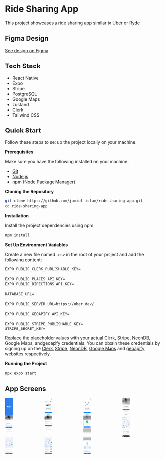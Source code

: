 # Ride Sharing App

This project showcases a ride sharing app similar to Uber or Ryde

## Figma Design

[See design on Figma](https://www.figma.com/design/sYYXxLpiyU7CkvRljZzCRH/Ryde---Uber-Clone-App?node-id=0-1)

## Tech Stack

- React Native
- Expo
- Stripe
- PostgreSQL
- Google Maps
- zustand
- Clerk
- Tailwind CSS

## Quick Start

Follow these steps to set up the project locally on your machine.

**Prerequisites**

Make sure you have the following installed on your machine:

- [Git](https://git-scm.com/)
- [Node.js](https://nodejs.org/en)
- [npm](https://www.npmjs.com/) (Node Package Manager)

**Cloning the Repository**

```bash
git clone https://github.com/jamiul-islam/ride-sharing-app.git
cd ride-sharing-app
```

**Installation**

Install the project dependencies using npm:

```bash
npm install
```

**Set Up Environment Variables**

Create a new file named `.env` in the root of your project and add the following content:

```env
EXPO_PUBLIC_CLERK_PUBLISHABLE_KEY=

EXPO_PUBLIC_PLACES_API_KEY=
EXPO_PUBLIC_DIRECTIONS_API_KEY=

DATABASE_URL=

EXPO_PUBLIC_SERVER_URL=https://uber.dev/

EXPO_PUBLIC_GEOAPIFY_API_KEY=

EXPO_PUBLIC_STRIPE_PUBLISHABLE_KEY=
STRIPE_SECRET_KEY=
```

Replace the placeholder values with your actual Clerk, Stripe, NeonDB, Google Maps, andgeoapify credentials. You can
obtain these credentials by signing up on
the [Clerk](https://clerk.com/), [Stripe](https://stripe.com/in), [NeonDB](https://neon.tech/), [Google Maps](https://console.cloud.google.com/)
and [geoapify](https://www.geoapify.com/) websites respectively.

**Running the Project**

```bash
npx expo start
```

## App Screens

<div style="display: grid; grid-template-columns: repeat(4, 1fr);">
<img src="/app-snapshots/1.png" width=20%>
<img src="/app-snapshots/2.png" width=20%>
<img src="/app-snapshots/3.png" width=20%>
<img src="/app-snapshots/4.png" width=20%>
<img src="/app-snapshots/5.png" width=20%>
<img src="/app-snapshots/6.png" width=20%>
<img src="/app-snapshots/7.png" width=20%>
<img src="/app-snapshots/8.png" width=20%>
<img src="/app-snapshots/9.png" width=20%>
<img src="/app-snapshots/10.png" width=20%>
<img src="/app-snapshots/11.png" width=20%>
</div>
